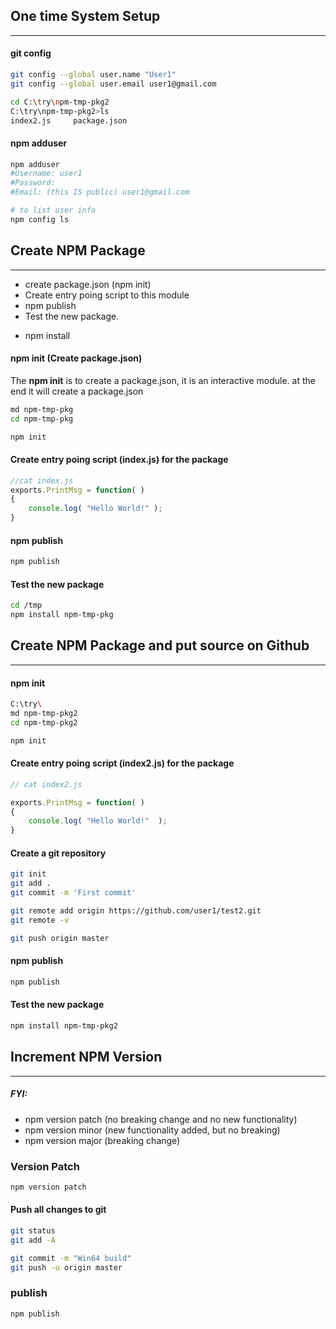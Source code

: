 


## One time System Setup
------------------------

#### git config 
```bash
git config --global user.name "User1"
git config --global user.email user1@gmail.com
```

```bash
cd C:\try\npm-tmp-pkg2
C:\try\npm-tmp-pkg2>ls 
index2.js     package.json
```

#### npm adduser 
```bash
npm adduser
#Username: user1
#Password:
#Email: (this IS public) user1@gmail.com

# to list user info
npm config ls
```


## Create NPM Package
---------------------
* create package.json (npm init)
* Create entry poing script to this module
* npm publish
* Test the new package.
- npm install <package name>


#### npm init (Create package.json)
The **npm init** is to create a package.json, it is an interactive module. at the end it will create a package.json

```bash
md npm-tmp-pkg
cd npm-tmp-pkg

npm init
```

#### Create entry poing script (index.js) for the package
```JavaScript
//cat index.js
exports.PrintMsg = function( )
{
	console.log( "Hello World!" );
}
```


#### npm publish
```bash
npm publish
```

#### Test the new package
```bash
cd /tmp
npm install npm-tmp-pkg
```


## Create NPM Package and put source on Github
----------------------------------------------

#### npm init
```bash
C:\try\
md npm-tmp-pkg2
cd npm-tmp-pkg2

npm init
```

#### Create entry poing script (index2.js) for the package
```JavaScript
// cat index2.js

exports.PrintMsg = function( )
{
	console.log( "Hello World!"  );
}
```


#### Create a git repository
```bash
git init
git add .
git commit -m 'First commit'

git remote add origin https://github.com/user1/test2.git
git remote -v

git push origin master
```

#### npm publish
```bash
npm publish
```


#### Test the new package
```bash
npm install npm-tmp-pkg2
```


## Increment NPM Version
------------------------
##### FYI:
* npm version patch   (no breaking change and no new functionality)
* npm version minor   (new functionality added, but no breaking)
* npm version major   (breaking change)

### Version Patch
```bash
npm version patch
```

#### Push all changes to git
```bash
git status
git add -A

git commit -m "Win64 build"
git push -u origin master
```

### publish
```bash
npm publish
```

